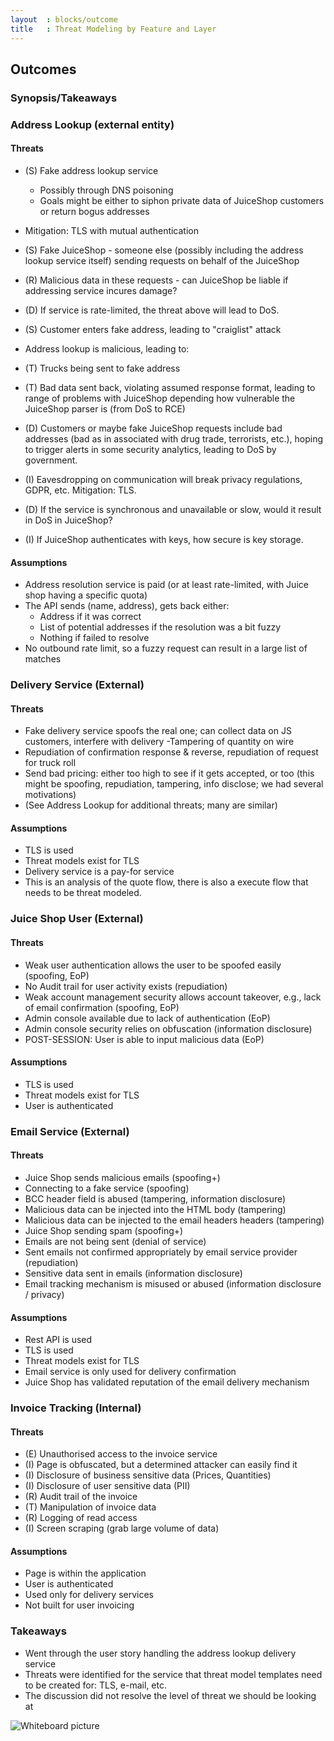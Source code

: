 ```yaml
---
layout  : blocks/outcome
title   : Threat Modeling by Feature and Layer
---
```



## Outcomes

### Synopsis/Takeaways

### Address Lookup (external entity)

#### Threats

- (S) Fake address lookup service
    - Possibly through DNS poisoning
    - Goals might be either to siphon private data of JuiceShop customers or return bogus addresses
 - Mitigation: TLS with mutual authentication
    
- (S) Fake JuiceShop - someone else (possibly including the address lookup service itself) sending requests on behalf of the JuiceShop
- (R) Malicious data in these requests - can JuiceShop be liable if addressing service incures damage?
    
- (D) If service is rate-limited, the threat above will lead to DoS.

- (S) Customer enters fake address, leading to "craiglist" attack

- Address lookup is malicious, leading to:

- (T) Trucks being sent to fake address
- (T) Bad data sent back, violating assumed response format, leading to range of problems with JuiceShop depending how vulnerable the JuiceShop parser is (from DoS to RCE)

- (D) Customers or maybe fake JuiceShop requests include bad addresses (bad as in associated with drug trade, terrorists, etc.), hoping to trigger alerts in some security analytics, leading to DoS by government.

- (I) Eavesdropping on communication will break privacy regulations, GDPR, etc.
    Mitigation: TLS.

- (D) If the service is synchronous and unavailable or slow, would it result in DoS in JuiceShop?

- (I) If JuiceShop authenticates with keys, how secure is key storage.


#### Assumptions

- Address resolution service is paid (or at least rate-limited, with Juice shop having a specific quota)
- The API sends (name, address), gets back either:
  - Address if it was correct
  - List of potential addresses if the resolution was a bit fuzzy
  - Nothing if failed to resolve
- No outbound rate limit, so a fuzzy request can result in a large list of matches


### Delivery Service (External)

#### Threats
- Fake delivery service spoofs the real one; can collect data on JS customers, interfere with delivery
 -Tampering of quantity on wire
 - Repudiation of confirmation response & reverse, repudiation of request for truck roll
 - Send bad pricing: either too high to see if it gets accepted, or too (this might be spoofing, repudiation, tampering, info disclose; we had several motivations)
 - (See Address Lookup for additional threats; many are similar)


#### Assumptions

- TLS is used
- Threat models exist for TLS
- Delivery service is a pay-for service
- This is an analysis of the quote flow, there is also a execute flow that needs to be threat modeled.


### Juice Shop User (External)

#### Threats

- Weak user authentication allows the user to be spoofed easily (spoofing, EoP)
- No Audit trail for user activity exists (repudiation)
- Weak account management security allows account takeover, e.g., lack of email confirmation (spoofing, EoP)
- Admin console available due to lack of authentication (EoP)
- Admin console security relies on obfuscation (information disclosure)
- POST-SESSION: User is able to input malicious data (EoP)

#### Assumptions

- TLS is used
- Threat models exist for TLS
- User is authenticated

### Email Service (External)

#### Threats

- Juice Shop sends malicious emails (spoofing+)
- Connecting to a fake service (spoofing)
- BCC header field is abused (tampering, information disclosure)
- Malicious data can be injected into the HTML body (tampering)
- Malicious data can be injected to the email headers headers (tampering)
- Juice Shop sending spam (spoofing+)
- Emails are not being sent (denial of service)
- Sent emails not confirmed appropriately by email service provider (repudiation)
- Sensitive data sent in emails (information disclosure)
- Email tracking mechanism is misused or abused (information disclosure / privacy)

#### Assumptions

- Rest API is used
- TLS is used
- Threat models exist for TLS
- Email service is only used for delivery confirmation
- Juice Shop has validated reputation of the email delivery mechanism

### Invoice Tracking (Internal)

#### Threats

- (E) Unauthorised access to the invoice service
- (I) Page is obfuscated, but a determined attacker can easily find it
- (I) Disclosure of business sensitive data (Prices, Quantities)
- (I) Disclosure of user sensitive data (PII)
- (R) Audit trail of the invoice
- (T) Manipulation of invoice data
- (R) Logging of read access
- (I) Screen scraping (grab large volume of data)

#### Assumptions

- Page is within the application
- User is authenticated
- Used only for delivery services
- Not built for user invoicing

### Takeaways

- Went through the user story handling the address lookup delivery service
- Threats were identified for the service that threat model templates need to be created for: TLS, e-mail, etc.
- The discussion did not resolve the level of threat we should be looking at

![Whiteboard picture](https://raw.githubusercontent.com/OWASP/owasp-summit-2017/master/Working-Sessions/Threat-Model/whiteboard-photos/By-Feature-and-Layer.jpg)
